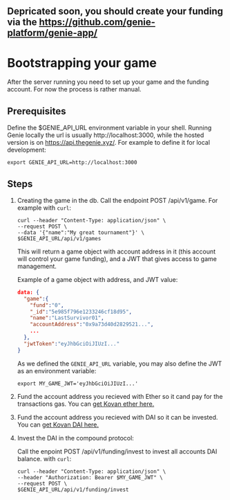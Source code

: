 ## Depricated soon, you should create your funding via the https://github.com/genie-platform/genie-app/


# Bootstrapping your game

After the server running you need to set up your game and the funding account.
For now the process is rather manual.


## Prerequisites
Define the $GENIE_API_URL environment variable in your shell. Running Genie locally the url is usually http://localhost:3000, while the hosted version is on https://api.thegenie.xyz/.
For example to define it for local development:
```
export GENIE_API_URL=http://localhost:3000
```

## Steps

1. Creating the game in the db.
   Call the endpoint POST /api/v1/game. For example with `curl`:

   ```
   curl --header "Content-Type: application/json" \
   --request POST \
   --data '{"name":"My great tournament"}' \
   $GENIE_API_URL/api/v1/games
   ```

   This will return a game object with account address in it (this account will control your game funding), and a JWT that gives access to game management.

   Example of a game object with address, and JWT value:

   ```json
   data: {
     "game":{
       "fund":"0",
       "_id":"5e985f796e1233246cf18d95",
       "name":"LastSurvivor01",
       "accountAddress":"0x9a73d40d2829521...",
       ...
     },
     "jwtToken":"eyJhbGciOiJIUzI..."
   }
   ```
   As we defined the `GENIE_API_URL` variable, you may also define the JWT as an environment variable:

   ```
   export MY_GAME_JWT='eyJhbGciOiJIUzI...'
   ```

2. Fund the account address you recieved with Ether so it cand pay for the transactions gas. You can [get Kovan ether here.](https://faucet.kovan.network/)

3. Fund the account address you recieved with DAI so it can be invested. You can [get Kovan DAI here.](https://mcd-cdp-portal-git-develop.mkr-js-prod.now.sh/borrow?network=kovan)

4. Invest the DAI in the compound protocol:

   Call the enpoint POST /api/v1/funding/invest to invest all accounts DAI balance. with `curl`:

   ```
   curl --header "Content-Type: application/json" \
   --header "Authorization: Bearer $MY_GAME_JWT" \
   --request POST \
   $GENIE_API_URL/api/v1/funding/invest
   ```
